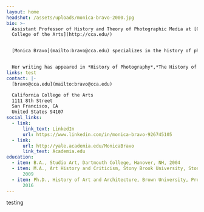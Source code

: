 ```yaml
---
layout: home
headshot: /assets/uploads/monica-bravo-2000.jpg
bio: >-
  Assistant Professor of History and Theory of Photographic Media at [California
  College of the Arts](http://cca.edu/)


  [Monica Bravo](mailto:bravo@cca.edu) specializes in the history of photography and the modern art of the Americas. Her current book project examines exchanges between U.S. modernist photographers and modern Mexican artists working in painting, poetry, music, and photography, resulting in the development of a Greater American Modernism in the interwar period. Her research has been supported by fellowships from the [Center for Advanced Study in the Visual Arts(CASVA)](https://www.nga.gov/research/casva.html), the [Center for Creative Photography](https://ccp.arizona.edu/), the [Georgia O’Keeffe Research Center](https://www.okeeffemuseum.org/research-center/), the [Harry Ransom Center](http://www.hrc.utexas.edu/), the [Huntington Library](http://www.huntington.org/WebAssets/Templates/general.aspx?id=17334) and [Art Collections](http://www.huntington.org/artcollections/), and the [Terra Foundation for American Art](https://www.terraamericanart.org/).


  Her writing has appeared in *History of Photography*,*The History of Illustration*, *caa.reviews*, and*Art Criticism*. Prior to coming to CCA, Bravo was a Lecturer at [Yale University](https://www.yale.edu/) in the [History of Art Department](https://arthistory.yale.edu/) and [Program in Ethnicity, Race, and Migration](https://erm.yale.edu/).
links: test
contact: |-
  [bravo@cca.edu](mailto:bravo@cca.edu)

  California College of the Arts  
  1111 8th Street  
  San Francisco, CA  
  United States 94107
social_links:
  - link:
      link_text: LinkedIn
      url: https://www.linkedin.com/in/monica-bravo-926745105
  - link:
      url: http://yale.academia.edu/MonicaBravo
      link_text: Academia.edu
education:
  - item: B.A., Studio Art, Dartmouth College, Hanover, NH, 2004
  - item: M.A., Art History and Criticism, Stony Brook University, Stony Brook, NY,
      2009
  - item: Ph.D., History of Art and Architecture, Brown University, Providence, RI,
      2016
---
```


testing